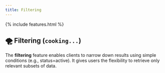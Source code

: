 ```yaml
---
title: Filtering
---
```


{% include features.html %}

## 🌪️ Filtering (`cooking...`)

The **filtering** feature enables clients to narrow down results using simple conditions (e.g., status=active). It gives users the flexibility to retrieve only relevant subsets of data.
